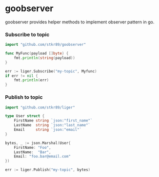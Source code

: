 # goobserver

goobserver provides helper methods to implement observer pattern in go.

### Subscribe to topic

```go
import "github.com/stkr89/goobserver"

func MyFunc(payload []byte) {
    fmt.println(string(payload))
}

err := liger.Subscribe("my-topic", Myfunc)
if err != nil {
    fmt.println(err)
}
```

### Publish to topic

```go
import "github.com/stkr89/liger"

type User struct {
    FirstName string `json:"first_name"`
    LastName  string `json:"last_name"`
    Email     string `json:"email"`
}

bytes, _ := json.Marshal(User{
    FirstName: "Foo",
    LastName:  "Bar",
    Email: "foo.bar@email.com"
})

err := liger.Publish("my-topic", bytes)
```

